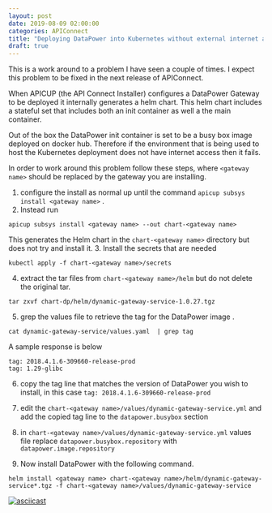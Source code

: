 ```yaml
---
layout: post
date: 2019-08-09 02:00:00
categories: APIConnect
title: "Deploying DataPower into Kubernetes without external internet access. "
draft: true
---
```


This is a work around to a problem I have seen a couple of times. I expect this problem to be fixed in the next release of APIConnect.
<!--more-->

When APICUP (the API Connect Installer) configures a DataPower Gateway to be deployed it internally generates a helm chart. This helm chart includes a stateful set that includes both an init container as well a the main container.  

Out of the box the DataPower init container is set to be a busy box image deployed on docker hub. Therefore if the environment that is being used to host the Kubernetes deployment does not have internet access then it fails.

In order to work around this problem follow these steps, where `<gateway name>` should be replaced by the gateway you are installing.

1. configure the install as normal up until the command `apicup subsys install <gateway name>` .
2. Instead run
```
apicup subsys install <gateway name> --out chart-<gateway name>
```
This generates the Helm chart in the `chart-<gateway name>` directory but does not try and install it.
3. Install the secrets that are needed
```
kubectl apply -f chart-<gateway name>/secrets
```
4. extract the tar files from `chart-<gateway name>/helm` but do not delete the original tar.
```
tar zxvf chart-dp/helm/dynamic-gateway-service-1.0.27.tgz
```
5. grep the values file to retrieve the tag for the DataPower image .
```
cat dynamic-gateway-service/values.yaml  | grep tag
```
A sample response is below
```
tag: 2018.4.1.6-309660-release-prod
tag: 1.29-glibc
```

6. copy the tag line that matches the version of DataPower you wish to install, in this case `tag: 2018.4.1.6-309660-release-prod`

7. edit the `chart-<gateway name>/values/dynamic-gateway-service.yml` and add the copied tag line to the `datapower.busybox` section

8. in `chart-<gateway name>/values/dynamic-gateway-service.yml` values file replace `datapower.busybox.repository` with `datapower.image.repository`
9. Now install DataPower with the following command.
```
helm install <gateway name> chart-<gateway name>/helm/dynamic-gateway-service*.tgz -f chart-<gateway name>/values/dynamic-gateway-service
```

[![asciicast](https://asciinema.org/a/KdpZDyyOEJBauXkXXwbH6gChK.svg)](https://asciinema.org/a/KdpZDyyOEJBauXkXXwbH6gChK)
